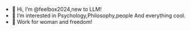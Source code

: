- 👋 Hi, I’m @feelbox2024,new to LLM!
- 👀 I’m interested in Psychology,Philosophy,people And everything cool.
- 💞️ Work for woman and freedom!

<!---
feelbox2024/feelbox2024 is a ✨ special ✨ repository because its `README.md` (this file) appears on your GitHub profile.
You can click the Preview link to take a look at your changes.
--->
